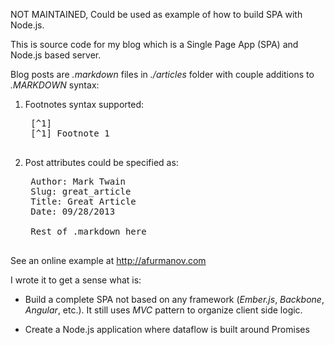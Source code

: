 NOT MAINTAINED, Could be used as example of how to build SPA with Node.js.

This is source code for my blog which is a Single Page App (SPA) and
Node.js based server.

Blog posts are _.markdown_ files in _./articles_ folder with couple additions to _.MARKDOWN_ syntax:

1. Footnotes syntax supported:

    <pre>
    [^1]
    [^1] Footnote 1
    </pre>

2. Post attributes could be specified as:
 
    <pre>
    Author: Mark Twain
    Slug: great_article
    Title: Great Article
    Date: 09/28/2013

    Rest of .markdown here
    </pre>

See an online example at http://afurmanov.com

I wrote it to get a sense what is:

- Build a complete SPA not based on any framework (_Ember.js_,
_Backbone_, _Angular_, etc.). It still uses _MVC_ pattern to organize
client side logic.

- Create a Node.js application where dataflow is built around Promises
